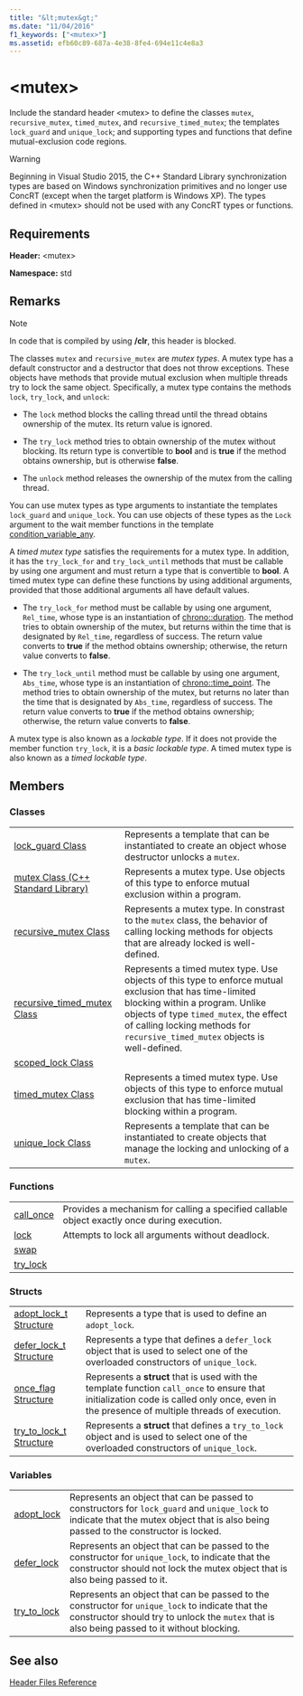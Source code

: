 ```yaml
---
title: "&lt;mutex&gt;"
ms.date: "11/04/2016"
f1_keywords: ["<mutex>"]
ms.assetid: efb60c89-687a-4e38-8fe4-694e11c4e8a3
---
```

# &lt;mutex&gt;

Include the standard header \<mutex> to define the classes `mutex`, `recursive_mutex`, `timed_mutex`, and `recursive_timed_mutex`; the templates `lock_guard` and `unique_lock`; and supporting types and functions that define mutual-exclusion code regions.

> [!WARNING]
> Beginning in Visual Studio 2015, the C++ Standard Library synchronization types are based on Windows synchronization primitives and no longer use ConcRT (except when the target platform is Windows XP). The types defined in \<mutex> should not be used with any ConcRT types or functions.

## Requirements

**Header:** \<mutex>

**Namespace:** std

## Remarks

> [!NOTE]
> In code that is compiled by using **/clr**, this header is blocked.

The classes `mutex` and `recursive_mutex` are *mutex types*. A mutex type has a default constructor and a destructor that does not throw exceptions. These objects have methods that provide mutual exclusion when multiple threads try to lock the same object. Specifically, a mutex type contains the methods `lock`, `try_lock`, and `unlock`:

- The `lock` method blocks the calling thread until the thread obtains ownership of the mutex. Its return value is ignored.

- The `try_lock` method tries to obtain ownership of the mutex without blocking. Its return type is convertible to **bool** and is **true** if the method obtains ownership, but is otherwise **false**.

- The `unlock` method releases the ownership of the mutex from the calling thread.

You can use mutex types as type arguments to instantiate the templates `lock_guard` and `unique_lock`. You can use objects of these types as the `Lock` argument to the wait member functions in the template [condition_variable_any](../standard-library/condition-variable-any-class.md).

A *timed mutex type* satisfies the requirements for a mutex type. In addition, it has the `try_lock_for` and `try_lock_until` methods that must be callable by using one argument and must return a type that is convertible to **bool**. A timed mutex type can define these functions by using additional arguments, provided that those additional arguments all have default values.

- The `try_lock_for` method must be callable by using one argument, `Rel_time`, whose type is an instantiation of [chrono::duration](../standard-library/duration-class.md). The method tries to obtain ownership of the mutex, but returns within the time that is designated by `Rel_time`, regardless of success. The return value converts to **true** if the method obtains ownership; otherwise, the return value converts to **false**.

- The `try_lock_until` method must be callable by using one argument, `Abs_time`, whose type is an instantiation of [chrono::time_point](../standard-library/time-point-class.md). The method tries to obtain ownership of the mutex, but returns no later than the time that is designated by `Abs_time`, regardless of success. The return value converts to **true** if the method obtains ownership; otherwise, the return value converts to **false**.

A mutex type is also known as a *lockable type*. If it does not provide the member function `try_lock`, it is a *basic lockable type*. A timed mutex type is also known as a *timed lockable type*.

## Members

### Classes

|||
|-|-|
|[lock_guard Class](../standard-library/lock-guard-class.md)|Represents a template that can be instantiated to create an object whose destructor unlocks a `mutex`.|
|[mutex Class (C++ Standard Library)](../standard-library/mutex-class-stl.md)|Represents a mutex type. Use objects of this type to enforce mutual exclusion within a program.|
|[recursive_mutex Class](../standard-library/recursive-mutex-class.md)|Represents a mutex type. In constrast to the `mutex` class, the behavior of calling locking methods for objects that are already locked is well-defined.|
|[recursive_timed_mutex Class](../standard-library/recursive-timed-mutex-class.md)|Represents a timed mutex type. Use objects of this type to enforce mutual exclusion that has time-limited blocking within a program. Unlike objects of type `timed_mutex`, the effect of calling locking methods for `recursive_timed_mutex` objects is well-defined.|
|[scoped_lock Class](../standard-library/scoped-lock-class.md)||
|[timed_mutex Class](../standard-library/timed-mutex-class.md)|Represents a timed mutex type. Use objects of this type to enforce mutual exclusion that has time-limited blocking within a program.|
|[unique_lock Class](../standard-library/unique-lock-class.md)|Represents a template that can be instantiated to create objects that manage the locking and unlocking of a `mutex`.|

### Functions

|||
|-|-|
|[call_once](../standard-library/mutex-functions.md#call_once)|Provides a mechanism for calling a specified callable object exactly once during execution.|
|[lock](../standard-library/mutex-functions.md#lock)|Attempts to lock all arguments without deadlock.|
|[swap](../standard-library/mutex-functions.md#swap)||
|[try_lock](../standard-library/mutex-functions.md#try_lock)||

### Structs

|||
|-|-|
|[adopt_lock_t Structure](../standard-library/adopt-lock-t-structure.md)|Represents a type that is used to define an `adopt_lock`.|
|[defer_lock_t Structure](../standard-library/defer-lock-t-structure.md)|Represents a type that defines a `defer_lock` object that is used to select one of the overloaded constructors of `unique_lock`.|
|[once_flag Structure](../standard-library/once-flag-structure.md)|Represents a **struct** that is used with the template function `call_once` to ensure that initialization code is called only once, even in the presence of multiple threads of execution.|
|[try_to_lock_t Structure](../standard-library/try-to-lock-t-structure.md)|Represents a **struct** that defines a `try_to_lock` object and is used to select one of the overloaded constructors of `unique_lock`.|

### Variables

|||
|-|-|
|[adopt_lock](../standard-library/mutex-functions.md#adopt_lock)|Represents an object that can be passed to constructors for `lock_guard` and `unique_lock` to indicate that the mutex object that is also being passed to the constructor is locked.|
|[defer_lock](../standard-library/mutex-functions.md#defer_lock)|Represents an object that can be passed to the constructor for `unique_lock`, to indicate that the constructor should not lock the mutex object that is also being passed to it.|
|[try_to_lock](../standard-library/mutex-functions.md#try_to_lock)|Represents an object that can be passed to the constructor for `unique_lock` to indicate that the constructor should try to unlock the `mutex` that is also being passed to it without blocking.|

## See also

[Header Files Reference](../standard-library/cpp-standard-library-header-files.md)
